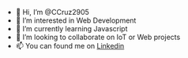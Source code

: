 - 👋 Hi, I’m @CCruz2905
- 👀 I’m interested in Web Development
- 🌱 I’m currently learning Javascript
- 💞️ I’m looking to collaborate on IoT or Web projects
- 📫 You can found me on [Linkedin](https://www.linkedin.com/in/carlos-cruz-2905)

<!---
CCruz2905/CCruz2905 is a ✨ special ✨ repository because its `README.md` (this file) appears on your GitHub profile.
You can click the Preview link to take a look at your changes.
--->
